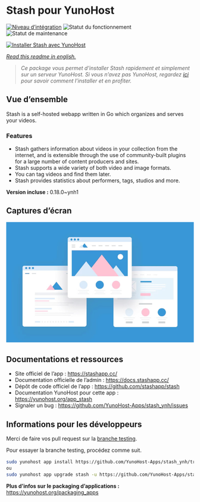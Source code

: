 <!--
N.B.: This README was automatically generated by https://github.com/YunoHost/apps/tree/master/tools/README-generator
It shall NOT be edited by hand.
-->

# Stash pour YunoHost

[![Niveau d’intégration](https://dash.yunohost.org/integration/stash.svg)](https://dash.yunohost.org/appci/app/stash) ![Statut du fonctionnement](https://ci-apps.yunohost.org/ci/badges/stash.status.svg) ![Statut de maintenance](https://ci-apps.yunohost.org/ci/badges/stash.maintain.svg)

[![Installer Stash avec YunoHost](https://install-app.yunohost.org/install-with-yunohost.svg)](https://install-app.yunohost.org/?app=stash)

*[Read this readme in english.](./README.md)*

> *Ce package vous permet d’installer Stash rapidement et simplement sur un serveur YunoHost.
Si vous n’avez pas YunoHost, regardez [ici](https://yunohost.org/#/install) pour savoir comment l’installer et en profiter.*

## Vue d’ensemble

Stash is a self-hosted webapp written in Go which organizes and serves your videos.

### Features

- Stash gathers information about videos in your collection from the internet, and is extensible through the use of community-built plugins for a large number of content producers and sites.
- Stash supports a wide variety of both video and image formats.
- You can tag videos and find them later.
- Stash provides statistics about performers, tags, studios and more.



**Version incluse :** 0.18.0~ynh1

## Captures d’écran

![Capture d’écran de Stash](./doc/screenshots/example.jpg)

## Documentations et ressources

* Site officiel de l’app : <https://stashapp.cc/>
* Documentation officielle de l’admin : <https://docs.stashapp.cc/>
* Dépôt de code officiel de l’app : <https://github.com/stashapp/stash>
* Documentation YunoHost pour cette app : <https://yunohost.org/app_stash>
* Signaler un bug : <https://github.com/YunoHost-Apps/stash_ynh/issues>

## Informations pour les développeurs

Merci de faire vos pull request sur la [branche testing](https://github.com/YunoHost-Apps/stash_ynh/tree/testing).

Pour essayer la branche testing, procédez comme suit.

``` bash
sudo yunohost app install https://github.com/YunoHost-Apps/stash_ynh/tree/testing --debug
ou
sudo yunohost app upgrade stash -u https://github.com/YunoHost-Apps/stash_ynh/tree/testing --debug
```

**Plus d’infos sur le packaging d’applications :** <https://yunohost.org/packaging_apps>